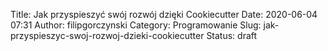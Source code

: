 Title: Jak przyspieszyć swój rozwój dzięki Cookiecutter
Date: 2020-06-04 07:31
Author: filipgorczynski
Category: Programowanie
Slug: jak-przyspieszyc-swoj-rozwoj-dzieki-cookiecutter
Status: draft



